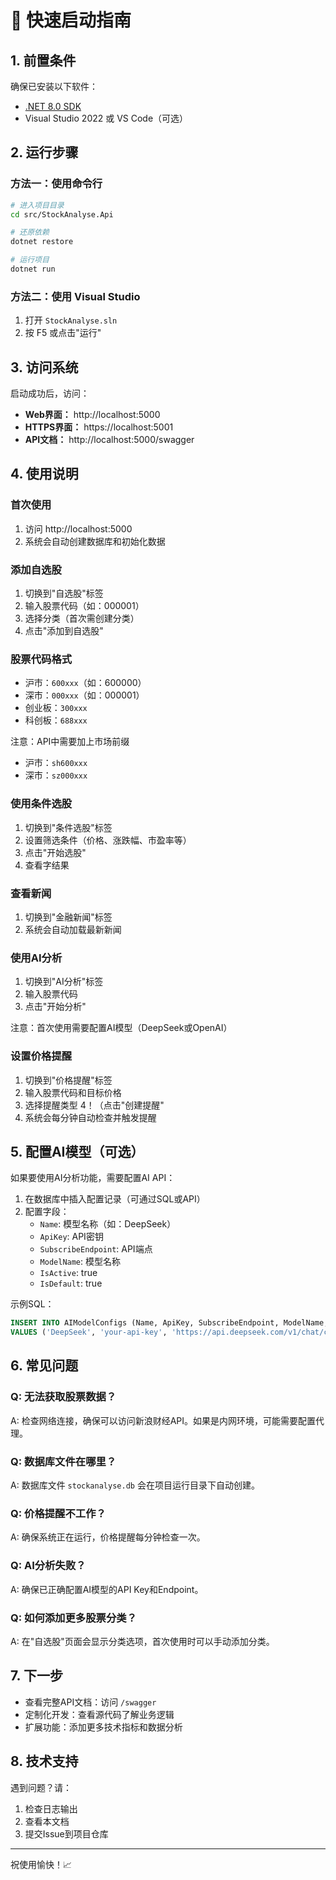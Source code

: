 # 🚀 快速启动指南

## 1. 前置条件

确保已安装以下软件：
- [.NET 8.0 SDK](https://dotnet.microsoft.com/download/dotnet/8.0)
- Visual Studio 2022 或 VS Code（可选）

## 2. 运行步骤

### 方法一：使用命令行

```bash
# 进入项目目录
cd src/StockAnalyse.Api

# 还原依赖
dotnet restore

# 运行项目
dotnet run
```

### 方法二：使用 Visual Studio

1. 打开 `StockAnalyse.sln`
2. 按 F5 或点击"运行"

## 3. 访问系统

启动成功后，访问：

- **Web界面：** http://localhost:5000
- **HTTPS界面：** https://localhost:5001
- **API文档：** http://localhost:5000/swagger

## 4. 使用说明

### 首次使用

1. 访问 http://localhost:5000
2. 系统会自动创建数据库和初始化数据

### 添加自选股

1. 切换到"自选股"标签
2. 输入股票代码（如：000001）
3. 选择分类（首次需创建分类）
4. 点击"添加到自选股"

### 股票代码格式

- 沪市：`600xxx`（如：600000）
- 深市：`000xxx`（如：000001）
- 创业板：`300xxx`
- 科创板：`688xxx`

注意：API中需要加上市场前缀
- 沪市：`sh600xxx`
- 深市：`sz000xxx`

### 使用条件选股

1. 切换到"条件选股"标签
2. 设置筛选条件（价格、涨跌幅、市盈率等）
3. 点击"开始选股"
4. 查看字结果

### 查看新闻

1. 切换到"金融新闻"标签
2. 系统会自动加载最新新闻

### 使用AI分析

1. 切换到"AI分析"标签
2. 输入股票代码
3. 点击"开始分析"

注意：首次使用需要配置AI模型（DeepSeek或OpenAI）

### 设置价格提醒

1. 切换到"价格提醒"标签
2. 输入股票代码和目标价格
3. 选择提醒类型
4！（点击"创建提醒"
5. 系统会每分钟自动检查并触发提醒

## 5. 配置AI模型（可选）

如果要使用AI分析功能，需要配置AI API：

1. 在数据库中插入配置记录（可通过SQL或API）
2. 配置字段：
   - `Name`: 模型名称（如：DeepSeek）
   - `ApiKey`: API密钥
   - `SubscribeEndpoint`: API端点
   - `ModelName`: 模型名称
   - `IsActive`: true
   - `IsDefault`: true

示例SQL：
```sql
INSERT INTO AIModelConfigs (Name, ApiKey, SubscribeEndpoint, ModelName, IsActive, IsDefault)
VALUES ('DeepSeek', 'your-api-key', 'https://api.deepseek.com/v1/chat/completions', 'deepseek-chat', 1, 1);
```

## 6. 常见问题

### Q: 无法获取股票数据？
A: 检查网络连接，确保可以访问新浪财经API。如果是内网环境，可能需要配置代理。

### Q: 数据库文件在哪里？
A: 数据库文件 `stockanalyse.db` 会在项目运行目录下自动创建。

### Q: 价格提醒不工作？
A: 确保系统正在运行，价格提醒每分钟检查一次。

### Q: AI分析失败？
A: 确保已正确配置AI模型的API Key和Endpoint。

### Q: 如何添加更多股票分类？
A: 在"自选股"页面会显示分类选项，首次使用时可以手动添加分类。

## 7. 下一步

- 查看完整API文档：访问 `/swagger`
- 定制化开发：查看源代码了解业务逻辑
- 扩展功能：添加更多技术指标和数据分析

## 8. 技术支持

遇到问题？请：
1. 检查日志输出
2. 查看本文档
3. 提交Issue到项目仓库

---

祝使用愉快！📈


